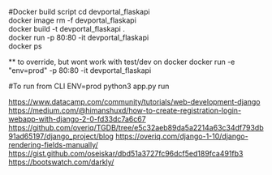 #Docker build script
cd devportal_flaskapi <br/>
docker image rm -f devportal_flaskapi <br/>
docker build -t devportal_flaskapi . <br/>
docker run -p 80:80 -it devportal_flaskapi <br/>
docker ps <br/>

** to override, but wont work with test/dev on docker
docker run -e "env=prod" -p 80:80 -it devportal_flaskapi

#To run from CLI
ENV=prod python3 app.py run


https://www.datacamp.com/community/tutorials/web-development-django
https://medium.com/@himanshuxd/how-to-create-registration-login-webapp-with-django-2-0-fd33dc7a6c67
https://github.com/overiq/TGDB/tree/e5c32aeb89da5a2214a63c34df793db91ad65197/django_project/blog
https://overiq.com/django-1-10/django-rendering-fields-manually/
https://gist.github.com/oseiskar/dbd51a3727fc96dcf5ed189fca491fb3
https://bootswatch.com/darkly/